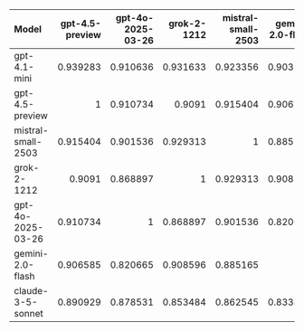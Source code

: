 | Model              |   gpt-4.5-preview |   gpt-4o-2025-03-26 |   grok-2-1212 |   mistral-small-2503 |   gemini-2.0-flash |   claude-3-5-sonnet |   gpt-4.1-mini |     SUM |
|:-------------------|------------------:|--------------------:|--------------:|---------------------:|-------------------:|--------------------:|---------------:|--------:|
| gpt-4.1-mini       |          0.939283 |            0.910636 |      0.931633 |             0.923356 |           0.903272 |            0.870501 |       1        | 6.47868 |
| gpt-4.5-preview    |          1        |            0.910734 |      0.9091   |             0.915404 |           0.906585 |            0.890929 |       0.939283 | 6.47203 |
| mistral-small-2503 |          0.915404 |            0.901536 |      0.929313 |             1        |           0.885165 |            0.862545 |       0.923356 | 6.41732 |
| grok-2-1212        |          0.9091   |            0.868897 |      1        |             0.929313 |           0.908596 |            0.853484 |       0.931633 | 6.40102 |
| gpt-4o-2025-03-26  |          0.910734 |            1        |      0.868897 |             0.901536 |           0.820665 |            0.878531 |       0.910636 | 6.291   |
| gemini-2.0-flash   |          0.906585 |            0.820665 |      0.908596 |             0.885165 |           1        |            0.833417 |       0.903272 | 6.2577  |
| claude-3-5-sonnet  |          0.890929 |            0.878531 |      0.853484 |             0.862545 |           0.833417 |            1        |       0.870501 | 6.18941 |